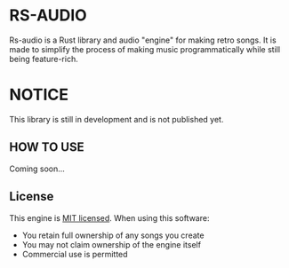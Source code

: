 # RS-AUDIO

Rs-audio is a Rust library and audio "engine" for making retro songs. It is made to simplify the process of making music programmatically while still being feature-rich.

# NOTICE
This library is still in development and is not published yet.

## HOW TO USE
Coming soon...

## License
This engine is [MIT licensed](LICENSE). When using this software:
- You retain full ownership of any songs you create
- You may not claim ownership of the engine itself
- Commercial use is permitted
